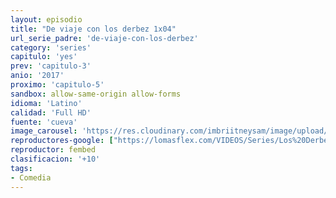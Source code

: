 ```yaml
---
layout: episodio
title: "De viaje con los derbez 1x04"
url_serie_padre: 'de-viaje-con-los-derbez'
category: 'series'
capitulo: 'yes'
prev: 'capitulo-3'
anio: '2017'
proximo: 'capitulo-5'
sandbox: allow-same-origin allow-forms
idioma: 'Latino'
calidad: 'Full HD'
fuente: 'cueva'
image_carousel: 'https://res.cloudinary.com/imbriitneysam/image/upload/v1546638640/casa-papel-1-poster-min.jpg'
reproductores-google: ["https://lomasflex.com/VIDEOS/Series/Los%20Derbez/CAP4.mp4"]
reproductor: fembed
clasificacion: '+10'
tags:
- Comedia
---
```












